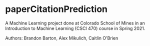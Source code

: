 # paperCitationPrediction
A Machine Learning project done at Colorado School of Mines in an Introduction to Machine Learning (CSCI 470) course in Spring 2021.

Authors: Brandon Barton, Alex Mikulich, Caitlin O'Brien 
